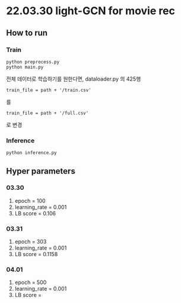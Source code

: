 # 22.03.30 light-GCN for movie rec
## How to run

### Train
```
python preprocess.py
python main.py

```
전체 데이터로 학습하기를 원한다면,
dataloader.py 의 425행
```
train_file = path + '/train.csv'
```
를
```
train_file = path + '/full.csv'
```
로 변경

### Inference
```
python inference.py
```

## Hyper parameters
### 03.30
1. epoch = 100
2. learning_rate = 0.001
3. LB score = 0.106

### 03.31
1. epoch = 303
2. learning_rate = 0.001
3. LB score = 0.1158

### 04.01
1. epoch = 500
2. learning_rate = 0.001
3. LB score = 


